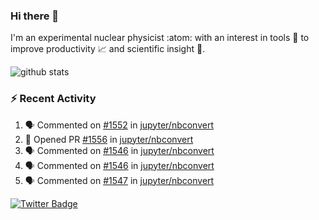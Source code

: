 ### Hi there 👋 

I'm an experimental nuclear physicist :atom: with an interest in tools :wrench: to improve productivity :chart_with_upwards_trend: and scientific insight :telescope:.

![github stats](https://github-readme-stats.vercel.app/api?username=agoose77&show_icons=true&hide_rank=true&hide_title=true&bg_color=30,e76445,904e95&text_color=efe3ec&icon_color=efe3ec)
<!--
**agoose77/agoose77** is a ✨ _special_ ✨ repository because its `README.md` (this file) appears on your GitHub profile.

Here are some ideas to get you started:

- 🔭 I’m currently working on ...
- 🌱 I’m currently learning ...
- 👯 I’m looking to collaborate on ...
- 🤔 I’m looking for help with ...
- 💬 Ask me about ...
- 📫 How to reach me: ...
- 😄 Pronouns: ...
- ⚡ Fun fact: ...
-->

### :zap: Recent Activity
<!--START_SECTION:activity-->
1. 🗣 Commented on [#1552](https://github.com/jupyter/nbconvert/issues/1552) in [jupyter/nbconvert](https://github.com/jupyter/nbconvert)
2. 💪 Opened PR [#1556](https://github.com/jupyter/nbconvert/pull/1556) in [jupyter/nbconvert](https://github.com/jupyter/nbconvert)
3. 🗣 Commented on [#1546](https://github.com/jupyter/nbconvert/issues/1546) in [jupyter/nbconvert](https://github.com/jupyter/nbconvert)
4. 🗣 Commented on [#1546](https://github.com/jupyter/nbconvert/issues/1546) in [jupyter/nbconvert](https://github.com/jupyter/nbconvert)
5. 🗣 Commented on [#1547](https://github.com/jupyter/nbconvert/issues/1547) in [jupyter/nbconvert](https://github.com/jupyter/nbconvert)
<!--END_SECTION:activity-->


[![Twitter Badge](https://img.shields.io/twitter/follow/agoose77?style=flat-square&logo=Twitter&logoColor=white&color=cornflowerblue)](https://twitter.com/agoose77)
